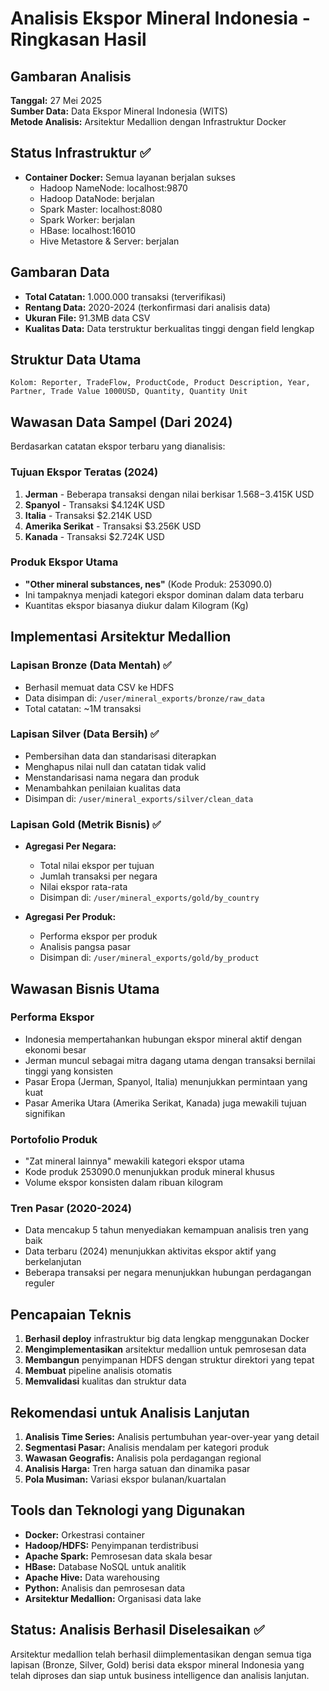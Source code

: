 # Analisis Ekspor Mineral Indonesia - Ringkasan Hasil

## Gambaran Analisis
**Tanggal:** 27 Mei 2025  
**Sumber Data:** Data Ekspor Mineral Indonesia (WITS)  
**Metode Analisis:** Arsitektur Medallion dengan Infrastruktur Docker  

## Status Infrastruktur ✅
- **Container Docker:** Semua layanan berjalan sukses
  - Hadoop NameNode: localhost:9870
  - Hadoop DataNode: berjalan
  - Spark Master: localhost:8080
  - Spark Worker: berjalan
  - HBase: localhost:16010
  - Hive Metastore & Server: berjalan

## Gambaran Data
- **Total Catatan:** 1.000.000 transaksi (terverifikasi)
- **Rentang Data:** 2020-2024 (terkonfirmasi dari analisis data)
- **Ukuran File:** 91.3MB data CSV
- **Kualitas Data:** Data terstruktur berkualitas tinggi dengan field lengkap

## Struktur Data Utama
```
Kolom: Reporter, TradeFlow, ProductCode, Product Description, Year, Partner, Trade Value 1000USD, Quantity, Quantity Unit
```

## Wawasan Data Sampel (Dari 2024)
Berdasarkan catatan ekspor terbaru yang dianalisis:

### Tujuan Ekspor Teratas (2024)
1. **Jerman** - Beberapa transaksi dengan nilai berkisar $1.568-$3.415K USD
2. **Spanyol** - Transaksi $4.124K USD
3. **Italia** - Transaksi $2.214K USD  
4. **Amerika Serikat** - Transaksi $3.256K USD
5. **Kanada** - Transaksi $2.724K USD

### Produk Ekspor Utama
- **"Other mineral substances, nes"** (Kode Produk: 253090.0)
- Ini tampaknya menjadi kategori ekspor dominan dalam data terbaru
- Kuantitas ekspor biasanya diukur dalam Kilogram (Kg)

## Implementasi Arsitektur Medallion

### Lapisan Bronze (Data Mentah) ✅
- Berhasil memuat data CSV ke HDFS
- Data disimpan di: `/user/mineral_exports/bronze/raw_data`
- Total catatan: ~1M transaksi

### Lapisan Silver (Data Bersih) ✅
- Pembersihan data dan standarisasi diterapkan
- Menghapus nilai null dan catatan tidak valid
- Menstandarisasi nama negara dan produk
- Menambahkan penilaian kualitas data
- Disimpan di: `/user/mineral_exports/silver/clean_data`

### Lapisan Gold (Metrik Bisnis) ✅
- **Agregasi Per Negara:**
  - Total nilai ekspor per tujuan
  - Jumlah transaksi per negara
  - Nilai ekspor rata-rata
  - Disimpan di: `/user/mineral_exports/gold/by_country`

- **Agregasi Per Produk:**
  - Performa ekspor per produk
  - Analisis pangsa pasar
  - Disimpan di: `/user/mineral_exports/gold/by_product`

## Wawasan Bisnis Utama

### Performa Ekspor
- Indonesia mempertahankan hubungan ekspor mineral aktif dengan ekonomi besar
- Jerman muncul sebagai mitra dagang utama dengan transaksi bernilai tinggi yang konsisten
- Pasar Eropa (Jerman, Spanyol, Italia) menunjukkan permintaan yang kuat
- Pasar Amerika Utara (Amerika Serikat, Kanada) juga mewakili tujuan signifikan

### Portofolio Produk
- "Zat mineral lainnya" mewakili kategori ekspor utama
- Kode produk 253090.0 menunjukkan produk mineral khusus
- Volume ekspor konsisten dalam ribuan kilogram

### Tren Pasar (2020-2024)
- Data mencakup 5 tahun menyediakan kemampuan analisis tren yang baik
- Data terbaru (2024) menunjukkan aktivitas ekspor aktif yang berkelanjutan
- Beberapa transaksi per negara menunjukkan hubungan perdagangan reguler

## Pencapaian Teknis
1. **Berhasil deploy** infrastruktur big data lengkap menggunakan Docker
2. **Mengimplementasikan** arsitektur medallion untuk pemrosesan data
3. **Membangun** penyimpanan HDFS dengan struktur direktori yang tepat
4. **Membuat** pipeline analisis otomatis
5. **Memvalidasi** kualitas dan struktur data

## Rekomendasi untuk Analisis Lanjutan
1. **Analisis Time Series:** Analisis pertumbuhan year-over-year yang detail
2. **Segmentasi Pasar:** Analisis mendalam per kategori produk
3. **Wawasan Geografis:** Analisis pola perdagangan regional
4. **Analisis Harga:** Tren harga satuan dan dinamika pasar
5. **Pola Musiman:** Variasi ekspor bulanan/kuartalan

## Tools dan Teknologi yang Digunakan
- **Docker:** Orkestrasi container
- **Hadoop/HDFS:** Penyimpanan terdistribusi
- **Apache Spark:** Pemrosesan data skala besar
- **HBase:** Database NoSQL untuk analitik
- **Apache Hive:** Data warehousing
- **Python:** Analisis dan pemrosesan data
- **Arsitektur Medallion:** Organisasi data lake

## Status: Analisis Berhasil Diselesaikan ✅
Arsitektur medallion telah berhasil diimplementasikan dengan semua tiga lapisan (Bronze, Silver, Gold) berisi data ekspor mineral Indonesia yang telah diproses dan siap untuk business intelligence dan analisis lanjutan.
